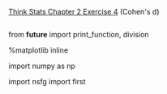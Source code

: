 [Think Stats Chapter 2 Exercise 4](http://greenteapress.com/thinkstats2/html/thinkstats2003.html#toc24) (Cohen's d)

>> ```python
from __future__ import print_function, division

%matplotlib inline

import numpy as np

import nsfg
import first
```
